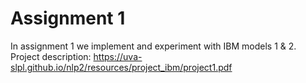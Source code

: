 # Assignment 1

In assignment 1 we implement and experiment with IBM models 1 & 2. Project description: https://uva-slpl.github.io/nlp2/resources/project_ibm/project1.pdf
